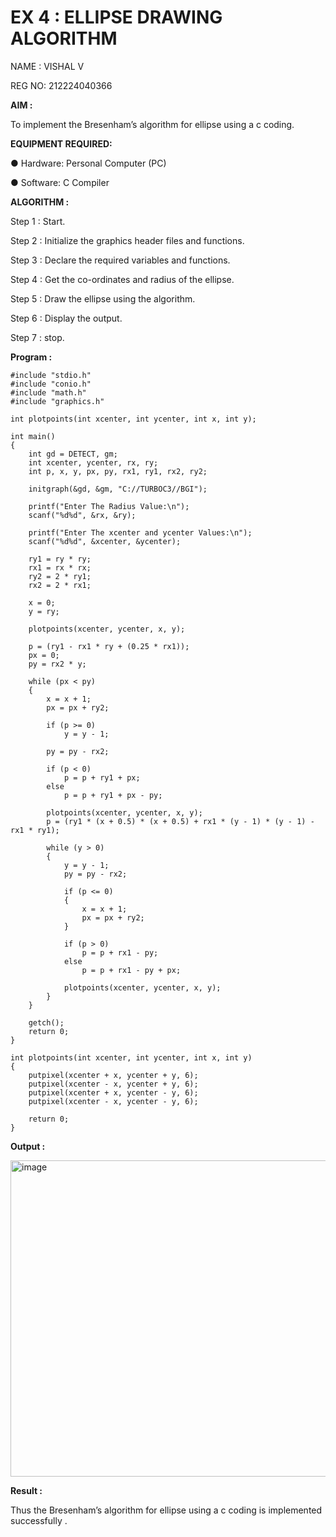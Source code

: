 # EX 4 : ELLIPSE DRAWING ALGORITHM

NAME : VISHAL V

REG NO: 212224040366

**AIM :**


To  implement the Bresenham’s  algorithm for ellipse using a c coding.


**EQUIPMENT REQUIRED:**


●	Hardware: Personal Computer (PC)


●	Software: C Compiler

**ALGORITHM :**

Step 1 : Start.
  
Step 2 : Initialize the graphics header files and functions.
   
Step 3 : Declare the required variables and functions.
 
Step 4 : Get the co-ordinates and radius of the ellipse.

Step 5 : Draw the ellipse using the algorithm.

Step  6 : Display the output.
 
Step 7 : stop.


**Program :**

```
#include "stdio.h"
#include "conio.h"
#include "math.h"
#include "graphics.h"

int plotpoints(int xcenter, int ycenter, int x, int y);

int main()
{
    int gd = DETECT, gm;
    int xcenter, ycenter, rx, ry;
    int p, x, y, px, py, rx1, ry1, rx2, ry2;

    initgraph(&gd, &gm, "C://TURBOC3//BGI");

    printf("Enter The Radius Value:\n");
    scanf("%d%d", &rx, &ry);

    printf("Enter The xcenter and ycenter Values:\n");
    scanf("%d%d", &xcenter, &ycenter);

    ry1 = ry * ry;
    rx1 = rx * rx;
    ry2 = 2 * ry1;
    rx2 = 2 * rx1;

    x = 0;
    y = ry;

    plotpoints(xcenter, ycenter, x, y);

    p = (ry1 - rx1 * ry + (0.25 * rx1));
    px = 0;
    py = rx2 * y;

    while (px < py)
    {
        x = x + 1;
        px = px + ry2;

        if (p >= 0)
            y = y - 1;

        py = py - rx2;

        if (p < 0)
            p = p + ry1 + px;
        else
            p = p + ry1 + px - py;

        plotpoints(xcenter, ycenter, x, y);
        p = (ry1 * (x + 0.5) * (x + 0.5) + rx1 * (y - 1) * (y - 1) - rx1 * ry1);

        while (y > 0)
        {
            y = y - 1;
            py = py - rx2;

            if (p <= 0)
            {
                x = x + 1;
                px = px + ry2;
            }

            if (p > 0)
                p = p + rx1 - py;
            else
                p = p + rx1 - py + px;

            plotpoints(xcenter, ycenter, x, y);
        }
    }

    getch();
    return 0;
}

int plotpoints(int xcenter, int ycenter, int x, int y)
{
    putpixel(xcenter + x, ycenter + y, 6);
    putpixel(xcenter - x, ycenter + y, 6);
    putpixel(xcenter + x, ycenter - y, 6);
    putpixel(xcenter - x, ycenter - y, 6);

    return 0;
}

```


**Output :**

<img width="634" height="506" alt="image" src="https://github.com/user-attachments/assets/91564c41-3d7b-4d54-8cfb-4c69840d6d53" />


**Result :**

Thus the Bresenham’s  algorithm for ellipse using a c coding is implemented successfully .

